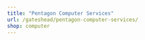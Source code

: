 ```yaml
---
title: "Pentagon Computer Services"
url: /gateshead/pentagon-computer-services/
shop: computer
---
```

